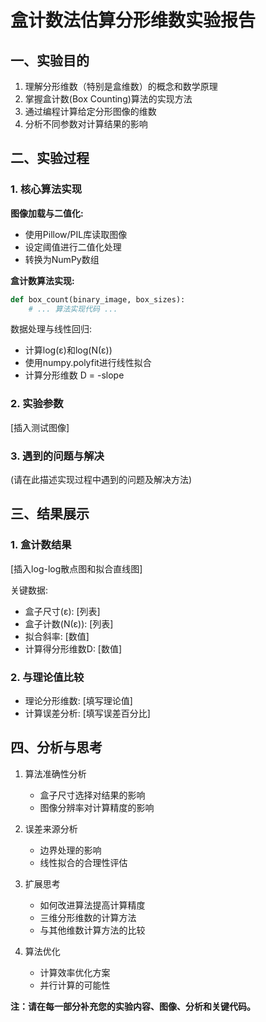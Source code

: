 # 盒计数法估算分形维数实验报告

## 一、实验目的

1. 理解分形维数（特别是盒维数）的概念和数学原理
2. 掌握盒计数(Box Counting)算法的实现方法
3. 通过编程计算给定分形图像的维数
4. 分析不同参数对计算结果的影响

## 二、实验过程

### 1. 核心算法实现

**图像加载与二值化:**
- 使用Pillow/PIL库读取图像
- 设定阈值进行二值化处理
- 转换为NumPy数组

**盒计数算法实现:**
```python
def box_count(binary_image, box_sizes):
    # ... 算法实现代码 ...
```
数据处理与线性回归:

- 计算log(ε)和log(N(ε))
- 使用numpy.polyfit进行线性拟合
- 计算分形维数 D = -slope
### 2. 实验参数
[插入测试图像]


### 3. 遇到的问题与解决
(请在此描述实现过程中遇到的问题及解决方法)

## 三、结果展示
### 1. 盒计数结果
[插入log-log散点图和拟合直线图]

关键数据:

- 盒子尺寸(ε): [列表]
- 盒子计数(N(ε)): [列表]
- 拟合斜率: [数值]
- 计算得分形维数D: [数值]
### 2. 与理论值比较
- 理论分形维数: [填写理论值]
- 计算误差分析: [填写误差百分比]
## 四、分析与思考
1. 算法准确性分析
   
   - 盒子尺寸选择对结果的影响
   - 图像分辨率对计算精度的影响
2. 误差来源分析
   
   - 边界处理的影响
   - 线性拟合的合理性评估
3. 扩展思考
   
   - 如何改进算法提高计算精度
   - 三维分形维数的计算方法
   - 与其他维数计算方法的比较
4. 算法优化
   
   - 计算效率优化方案
   - 并行计算的可能性

**注：请在每一部分补充您的实验内容、图像、分析和关键代码。**